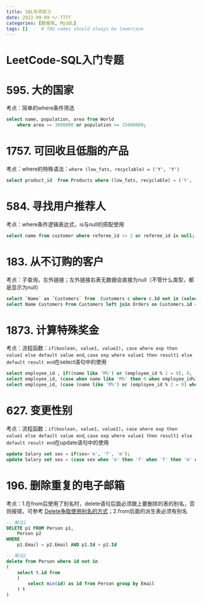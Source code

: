 ```yaml
---
title: SQL专项练习
date: 2022-09-09 +/-TTTT
categories: [数据库, MySQL]
tags: []     # TAG names should always be lowercase
---
```


# LeetCode-SQL入门专题
# 595. 大的国家
考点：简单的where条件筛选

```sql
select name, population, area from World 
    where area >= 3000000 or population >= 25000000;
```

# 1757. 可回收且低脂的产品
考点：where的特殊语法：`where (low_fats, recyclable) = ('Y', 'Y')`

```sql
select product_id  from Products where (low_fats, recyclable) = ('Y', 'Y');
```

# 584. 寻找用户推荐人
考点：where条件逻辑表达式，is与null的搭配使用

```sql
select name from customer where referee_id <> 2 or referee_id is null;
```

# 183. 从不订购的客户
考点：子查询，左外链接；左外链接右表无数据会直接为null（不管什么类型，都是显示为null）

```sql
select `Name` as `Customers` from  Customers c where c.Id not in (select distinct CustomerId from Orders);
select Name Customers From Customers left join Orders on Customers.id = Orders.CustomerId where Orders.id is null;
```

# 1873. 计算特殊奖金
考点：流程函数：`if(boolean, value1, value2)`，`case where exp then value1 else default value end`, `case exp where value1 then result1 else default result end`在select语句中的使用

```sql
select employee_id , if((name like 'M%') or (employee_id % 2 = 0), 0,  salary) bonus from Employees order by employee_id;
select employee_id, (case when name like 'M%' then 0 when employee_id%2=0 then 0 else salary end) bonus from Employees order by employee_id;
select employee_id, (case (name like 'M%') or (employee_id % 2 = 0) when true then 0 else salary end) bonus from Employees order by employee_id;
```

# 627. 变更性别
考点：流程函数：`if(boolean, value1, value2)`，`case where exp then value1 else default value end`, `case exp where value1 then result1 else default result end`在update语句中的使用

```sql
update Salary set sex = if(sex='m', 'f', 'm');
update Salary set sex = (case sex when 'm' then 'f' when 'f' then 'm' else null end);
```

# 196. 删除重复的电子邮箱
考点：1.在from后使用了别名时，delete语句后面必须跟上要删除的表的别名，否则报错，可参考 [Delete争取使用别名的方式](https://blog.csdn.net/mingjia1987/article/details/79741113)；2.from后面的派生表必须有别名

```sql
-- 解法1
DELETE p1 FROM Person p1,
    Person p2
WHERE
    p1.Email = p2.Email AND p1.Id > p2.Id

-- 解法2
delete from Person where id not in
(
    select t.id from 
    (
        select min(id) as id from Person group by Email
    ) t
)
```


